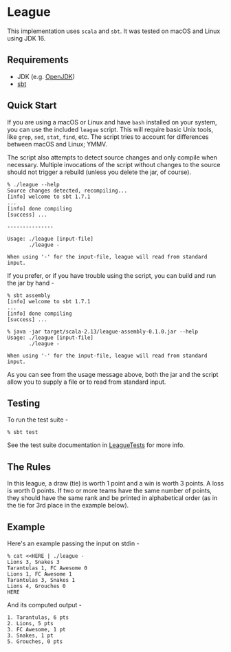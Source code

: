 # League

This implementation uses `scala` and `sbt`. It was tested on macOS and Linux
using JDK 16.

## Requirements

* JDK (e.g. [OpenJDK](https://openjdk.org/install/))
* [sbt](https://www.scala-sbt.org/1.x/docs/Setup.html)

## Quick Start

If you are using a macOS or Linux and have `bash` installed on your
system, you can use the included `league` script. This will require basic
Unix tools, like `grep`, `sed`, `stat`, `find`, etc. The script tries
to account for differences between macOS and Linux; YMMV.

The script also attempts to detect source changes and only compile
when necessary. Multiple invocations of the script without changes to
the source should not trigger a rebuild (unless you delete the jar, of course).

```
% ./league --help
Source changes detected, recompiling...
[info] welcome to sbt 1.7.1
...
[info] done compiling
[success] ...

---------------

Usage: ./league [input-file]
       ./league -

When using '-' for the input-file, league will read from standard input.
```

If you prefer, or if you have trouble using the script, you can build and run
the jar by hand -

```
% sbt assembly
[info] welcome to sbt 1.7.1
...
[info] done compiling
[success] ...

% java -jar target/scala-2.13/league-assembly-0.1.0.jar --help
Usage: ./league [input-file]
       ./league -

When using '-' for the input-file, league will read from standard input.
```

As you can see from the usage message above, both the jar and the script
allow you to supply a file or to read from standard input.

## Testing

To run the test suite -

```
% sbt test
```

See the test suite documentation in [LeagueTests](src/test/scala/LeagueTests.scala)
for more info.

## The Rules

In this league, a draw (tie) is worth 1 point and a win is worth 3 points. A loss is worth 0 points.
If two or more teams have the same number of points, they should have the same rank and be
printed in alphabetical order (as in the tie for 3rd place in the example below).

## Example

Here's an example passing the input on stdin -

```
% cat <<HERE | ./league -
Lions 3, Snakes 3
Tarantulas 1, FC Awesome 0
Lions 1, FC Awesome 1
Tarantulas 3, Snakes 1
Lions 4, Grouches 0
HERE
```

And its computed output -

```
1. Tarantulas, 6 pts
2. Lions, 5 pts
3. FC Awesome, 1 pt
3. Snakes, 1 pt
5. Grouches, 0 pts
```

